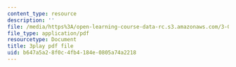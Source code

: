 ```yaml
---
content_type: resource
description: ''
file: /media/https%3A/open-learning-course-data-rc.s3.amazonaws.com/3-091sc-introduction-to-solid-state-chemistry-fall-2010/b647a5a28f0c4fb4184e0805a74a2218_iRh3Kpgg0Uc.pdf
file_type: application/pdf
resourcetype: Document
title: 3play pdf file
uid: b647a5a2-8f0c-4fb4-184e-0805a74a2218
---
```

